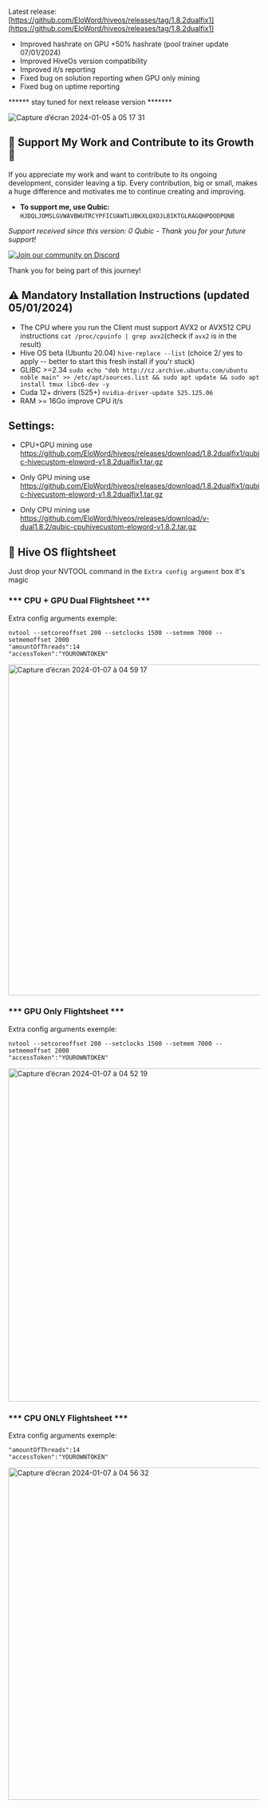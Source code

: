Latest release: [https://github.com/EloWord/hiveos/releases/tag/1.8.2dualfix1](https://github.com/EloWord/hiveos/releases/tag/1.8.2dualfix1)


- Improved hashrate on GPU +50% hashrate (pool trainer update 07/01/2024)
- Improved HiveOs version compatibility
- Improved it/s reporting
- Fixed bug on solution reporting when GPU only mining
- Fixed bug on uptime reporting

****** stay tuned for next release version *******

![Capture d’écran 2024-01-05 à 05 17 31](https://github.com/EloWord/hiveos/assets/155255722/3c84014e-325e-4229-a8b8-9d863620b7b4)

## :star2: Support My Work and Contribute to its Growth :star2:

If you appreciate my work and want to contribute to its ongoing development, consider leaving a tip. Every contribution, big or small, makes a huge difference and motivates me to continue creating and improving.

- **To support me, use Qubic:** `HJDQLJOMSLGVWAVBWUTRCYPFICUAWTLUBKXLQXOJLBIKTGLRAGQHPDODPQNB`

*Support received since this version: 0 Qubic - Thank you for your future support!*

[![Join our community on Discord](https://github.com/EloWord/hiveos/assets/155255722/fbc15830-d050-495d-81e7-4947afeebae6?s=200)](https://discord.gg/uPP8R6ku)

Thank you for being part of this journey!


## :warning: Mandatory Installation Instructions (updated 05/01/2024)

- The CPU where you run the Client must support AVX2 or AVX512 CPU instructions
`cat /proc/cpuinfo | grep avx2`(check if `avx2` is in the result)
- Hive OS beta (Ubuntu 20.04) 
`hive-replace --list`  (choice 2/ yes to apply -- better to start this fresh install if you'r stuck)
- GLIBC >=2.34
`sudo echo "deb http://cz.archive.ubuntu.com/ubuntu noble main" >> /etc/apt/sources.list && sudo apt update && sudo apt install tmux libc6-dev -y`
- Cuda 12+ drivers (525+)
`nvidia-driver-update 525.125.06`
- RAM >= 16Go improve CPU it/s

## Settings:

- CPU+GPU mining use https://github.com/EloWord/hiveos/releases/download/1.8.2dualfix1/qubic-hivecustom-eloword-v1.8.2dualfix1.tar.gz
- Only GPU mining use https://github.com/EloWord/hiveos/releases/download/1.8.2dualfix1/qubic-hivecustom-eloword-v1.8.2dualfix1.tar.gz

- Only CPU mining use https://github.com/EloWord/hiveos/releases/download/v-dual1.8.2/qubic-cpuhivecustom-eloword-v1.8.2.tar.gz



## :wrench: Hive OS flightsheet 

Just drop your NVTOOL command in the `Extra config argument` box it's magic

### *** CPU + GPU Dual Flightsheet ***

Extra config arguments exemple:
```
nvtool --setcoreoffset 200 --setclocks 1500 --setmem 7000 --setmemoffset 2000
"amountOfThreads":14
"accessToken":"YOUROWNTOKEN"
```
<img width="662" alt="Capture d’écran 2024-01-07 à 04 59 17" src="https://github.com/EloWord/hiveos/assets/155255722/7a2010aa-3bd6-4ead-b4f5-89cd5edd5887">

### *** GPU Only Flightsheet ***

Extra config arguments exemple:
```
nvtool --setcoreoffset 200 --setclocks 1500 --setmem 7000 --setmemoffset 2000
"accessToken":"YOUROWNTOKEN"
```
<img width="667" alt="Capture d’écran 2024-01-07 à 04 52 19" src="https://github.com/EloWord/hiveos/assets/155255722/f392c728-16a1-498d-b298-232e71de50ce">


### *** CPU ONLY Flightsheet ***

Extra config arguments exemple:
```
"amountOfThreads":14
"accessToken":"YOUROWNTOKEN"
```
<img width="665" alt="Capture d’écran 2024-01-07 à 04 56 32" src="https://github.com/EloWord/hiveos/assets/155255722/cd2f2f4b-2b80-43ce-be45-963c15b7e1f0">

